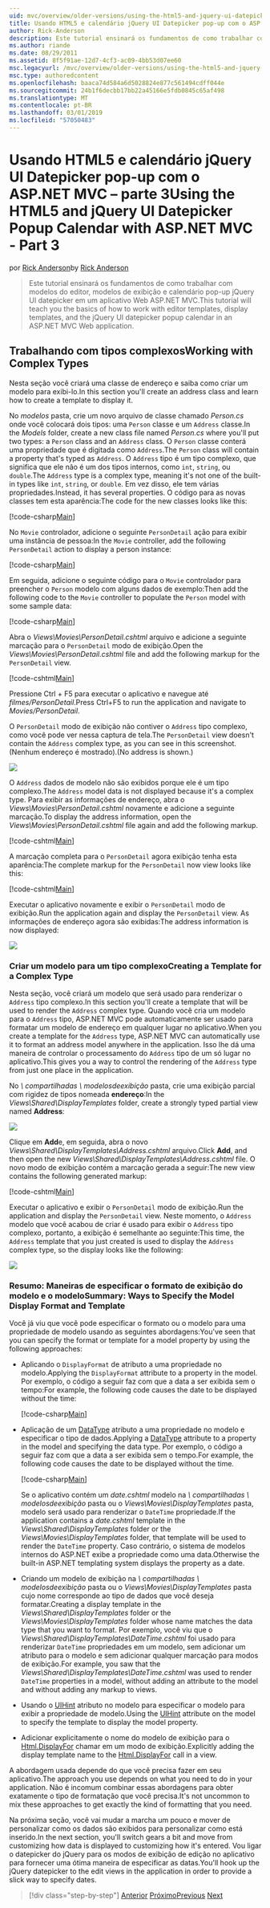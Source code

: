 ```yaml
---
uid: mvc/overview/older-versions/using-the-html5-and-jquery-ui-datepicker-popup-calendar-with-aspnet-mvc/using-the-html5-and-jquery-ui-datepicker-popup-calendar-with-aspnet-mvc-part-3
title: Usando HTML5 e calendário jQuery UI Datepicker pop-up com o ASP.NET MVC – parte 3 | Microsoft Docs
author: Rick-Anderson
description: Este tutorial ensinará os fundamentos de como trabalhar com modelos do editor, modelos de exibição e o calendário de pop-up jQuery UI datepicker em uma MV do ASP.NET...
ms.author: riande
ms.date: 08/29/2011
ms.assetid: 8f5f91ae-12d7-4cf3-ac09-4bb53d07ee60
msc.legacyurl: /mvc/overview/older-versions/using-the-html5-and-jquery-ui-datepicker-popup-calendar-with-aspnet-mvc/using-the-html5-and-jquery-ui-datepicker-popup-calendar-with-aspnet-mvc-part-3
msc.type: authoredcontent
ms.openlocfilehash: baaca74d584a6d5028824e877c561494cdff044e
ms.sourcegitcommit: 24b1f6decbb17bb22a45166e5fdb0845c65af498
ms.translationtype: MT
ms.contentlocale: pt-BR
ms.lasthandoff: 03/01/2019
ms.locfileid: "57050483"
---
```

<a name="using-the-html5-and-jquery-ui-datepicker-popup-calendar-with-aspnet-mvc---part-3"></a><span data-ttu-id="f6b24-103">Usando HTML5 e calendário jQuery UI Datepicker pop-up com o ASP.NET MVC – parte 3</span><span class="sxs-lookup"><span data-stu-id="f6b24-103">Using the HTML5 and jQuery UI Datepicker Popup Calendar with ASP.NET MVC - Part 3</span></span>
====================
<span data-ttu-id="f6b24-104">por [Rick Anderson]((https://twitter.com/RickAndMSFT))</span><span class="sxs-lookup"><span data-stu-id="f6b24-104">by [Rick Anderson]((https://twitter.com/RickAndMSFT))</span></span>

> <span data-ttu-id="f6b24-105">Este tutorial ensinará os fundamentos de como trabalhar com modelos do editor, modelos de exibição e calendário pop-up jQuery UI datepicker em um aplicativo Web ASP.NET MVC.</span><span class="sxs-lookup"><span data-stu-id="f6b24-105">This tutorial will teach you the basics of how to work with editor templates, display templates, and the jQuery UI datepicker popup calendar in an ASP.NET MVC Web application.</span></span>


## <a name="working-with-complex-types"></a><span data-ttu-id="f6b24-106">Trabalhando com tipos complexos</span><span class="sxs-lookup"><span data-stu-id="f6b24-106">Working with Complex Types</span></span>

<span data-ttu-id="f6b24-107">Nesta seção você criará uma classe de endereço e saiba como criar um modelo para exibi-lo.</span><span class="sxs-lookup"><span data-stu-id="f6b24-107">In this section you'll create an address class and learn how to create a template to display it.</span></span>

<span data-ttu-id="f6b24-108">No *modelos* pasta, crie um novo arquivo de classe chamado *Person.cs* onde você colocará dois tipos: uma `Person` classe e um `Address` classe.</span><span class="sxs-lookup"><span data-stu-id="f6b24-108">In the *Models* folder, create a new class file named *Person.cs* where you'll put two types: a `Person` class and an `Address` class.</span></span> <span data-ttu-id="f6b24-109">O `Person` classe conterá uma propriedade que é digitada como `Address`.</span><span class="sxs-lookup"><span data-stu-id="f6b24-109">The `Person` class will contain a property that's typed as `Address`.</span></span> <span data-ttu-id="f6b24-110">O `Address` tipo é um tipo complexo, que significa que ele não é um dos tipos internos, como `int`, `string`, ou `double`.</span><span class="sxs-lookup"><span data-stu-id="f6b24-110">The `Address` type is a complex type, meaning it's not one of the built-in types like `int`, `string`, or `double`.</span></span> <span data-ttu-id="f6b24-111">Em vez disso, ele tem várias propriedades.</span><span class="sxs-lookup"><span data-stu-id="f6b24-111">Instead, it has several properties.</span></span> <span data-ttu-id="f6b24-112">O código para as novas classes tem esta aparência:</span><span class="sxs-lookup"><span data-stu-id="f6b24-112">The code for the new classes looks like this:</span></span>

[!code-csharp[Main](using-the-html5-and-jquery-ui-datepicker-popup-calendar-with-aspnet-mvc-part-3/samples/sample1.cs)]

<span data-ttu-id="f6b24-113">No `Movie` controlador, adicione o seguinte `PersonDetail` ação para exibir uma instância de pessoa:</span><span class="sxs-lookup"><span data-stu-id="f6b24-113">In the `Movie` controller, add the following `PersonDetail` action to display a person instance:</span></span>

[!code-csharp[Main](using-the-html5-and-jquery-ui-datepicker-popup-calendar-with-aspnet-mvc-part-3/samples/sample2.cs)]

<span data-ttu-id="f6b24-114">Em seguida, adicione o seguinte código para o `Movie` controlador para preencher o `Person` modelo com alguns dados de exemplo:</span><span class="sxs-lookup"><span data-stu-id="f6b24-114">Then add the following code to the `Movie` controller to populate the `Person` model with some sample data:</span></span>

[!code-csharp[Main](using-the-html5-and-jquery-ui-datepicker-popup-calendar-with-aspnet-mvc-part-3/samples/sample3.cs)]

<span data-ttu-id="f6b24-115">Abra o *Views\Movies\PersonDetail.cshtml* arquivo e adicione a seguinte marcação para o `PersonDetail` modo de exibição.</span><span class="sxs-lookup"><span data-stu-id="f6b24-115">Open the *Views\Movies\PersonDetail.cshtml* file and add the following markup for the `PersonDetail` view.</span></span>

[!code-cshtml[Main](using-the-html5-and-jquery-ui-datepicker-popup-calendar-with-aspnet-mvc-part-3/samples/sample4.cshtml)]

<span data-ttu-id="f6b24-116">Pressione Ctrl + F5 para executar o aplicativo e navegue até *filmes/PersonDetail*.</span><span class="sxs-lookup"><span data-stu-id="f6b24-116">Press Ctrl+F5 to run the application and navigate to *Movies/PersonDetail*.</span></span>

<span data-ttu-id="f6b24-117">O `PersonDetail` modo de exibição não contiver o `Address` tipo complexo, como você pode ver nessa captura de tela.</span><span class="sxs-lookup"><span data-stu-id="f6b24-117">The `PersonDetail` view doesn't contain the `Address` complex type, as you can see in this screenshot.</span></span> <span data-ttu-id="f6b24-118">(Nenhum endereço é mostrado).</span><span class="sxs-lookup"><span data-stu-id="f6b24-118">(No address is shown.)</span></span>

![](using-the-html5-and-jquery-ui-datepicker-popup-calendar-with-aspnet-mvc-part-3/_static/image1.png)

<span data-ttu-id="f6b24-119">O `Address` dados de modelo não são exibidos porque ele é um tipo complexo.</span><span class="sxs-lookup"><span data-stu-id="f6b24-119">The `Address` model data is not displayed because it's a complex type.</span></span> <span data-ttu-id="f6b24-120">Para exibir as informações de endereço, abra o *Views\Movies\PersonDetail.cshtml* novamente e adicione a seguinte marcação.</span><span class="sxs-lookup"><span data-stu-id="f6b24-120">To display the address information, open the *Views\Movies\PersonDetail.cshtml* file again and add the following markup.</span></span>

[!code-cshtml[Main](using-the-html5-and-jquery-ui-datepicker-popup-calendar-with-aspnet-mvc-part-3/samples/sample5.cshtml)]

<span data-ttu-id="f6b24-121">A marcação completa para o `PersonDetail` agora exibição tenha esta aparência:</span><span class="sxs-lookup"><span data-stu-id="f6b24-121">The complete markup for the `PersonDetail` now view looks like this:</span></span>

[!code-cshtml[Main](using-the-html5-and-jquery-ui-datepicker-popup-calendar-with-aspnet-mvc-part-3/samples/sample6.cshtml)]

<span data-ttu-id="f6b24-122">Executar o aplicativo novamente e exibir o `PersonDetail` modo de exibição.</span><span class="sxs-lookup"><span data-stu-id="f6b24-122">Run the application again and display the `PersonDetail` view.</span></span> <span data-ttu-id="f6b24-123">As informações de endereço agora são exibidas:</span><span class="sxs-lookup"><span data-stu-id="f6b24-123">The address information is now displayed:</span></span>

![](using-the-html5-and-jquery-ui-datepicker-popup-calendar-with-aspnet-mvc-part-3/_static/image2.png)

### <a name="creating-a-template-for-a-complex-type"></a><span data-ttu-id="f6b24-124">Criar um modelo para um tipo complexo</span><span class="sxs-lookup"><span data-stu-id="f6b24-124">Creating a Template for a Complex Type</span></span>

<span data-ttu-id="f6b24-125">Nesta seção, você criará um modelo que será usado para renderizar o `Address` tipo complexo.</span><span class="sxs-lookup"><span data-stu-id="f6b24-125">In this section you'll create a template that will be used to render the `Address` complex type.</span></span> <span data-ttu-id="f6b24-126">Quando você cria um modelo para o `Address` tipo, ASP.NET MVC pode automaticamente ser usado para formatar um modelo de endereço em qualquer lugar no aplicativo.</span><span class="sxs-lookup"><span data-stu-id="f6b24-126">When you create a template for the `Address` type, ASP.NET MVC can automatically use it to format an address model anywhere in the application.</span></span> <span data-ttu-id="f6b24-127">Isso lhe dá uma maneira de controlar o processamento do `Address` tipo de um só lugar no aplicativo.</span><span class="sxs-lookup"><span data-stu-id="f6b24-127">This gives you a way to control the rendering of the `Address` type from just one place in the application.</span></span>

<span data-ttu-id="f6b24-128">No *\ compartilhadas \ modelosdeexibição* pasta, crie uma exibição parcial com rigidez de tipos nomeada **endereço**:</span><span class="sxs-lookup"><span data-stu-id="f6b24-128">In the *Views\Shared\DisplayTemplates* folder, create a strongly typed partial view named **Address**:</span></span>

![](using-the-html5-and-jquery-ui-datepicker-popup-calendar-with-aspnet-mvc-part-3/_static/image3.png)

<span data-ttu-id="f6b24-129">Clique em **Add**e, em seguida, abra o novo *Views\Shared\DisplayTemplates\Address.cshtml* arquivo.</span><span class="sxs-lookup"><span data-stu-id="f6b24-129">Click **Add**, and then open the new *Views\Shared\DisplayTemplates\Address.cshtml* file.</span></span> <span data-ttu-id="f6b24-130">O novo modo de exibição contém a marcação gerada a seguir:</span><span class="sxs-lookup"><span data-stu-id="f6b24-130">The new view contains the following generated markup:</span></span>

[!code-cshtml[Main](using-the-html5-and-jquery-ui-datepicker-popup-calendar-with-aspnet-mvc-part-3/samples/sample7.cshtml)]

<span data-ttu-id="f6b24-131">Executar o aplicativo e exibir o `PersonDetail` modo de exibição.</span><span class="sxs-lookup"><span data-stu-id="f6b24-131">Run the application and display the `PersonDetail` view.</span></span> <span data-ttu-id="f6b24-132">Neste momento, o `Address` modelo que você acabou de criar é usado para exibir o `Address` tipo complexo, portanto, a exibição é semelhante ao seguinte:</span><span class="sxs-lookup"><span data-stu-id="f6b24-132">This time, the `Address` template that you just created is used to display the `Address` complex type, so the display looks like the following:</span></span>

![](using-the-html5-and-jquery-ui-datepicker-popup-calendar-with-aspnet-mvc-part-3/_static/image4.png)

### <a name="summary-ways-to-specify-the-model-display-format-and-template"></a><span data-ttu-id="f6b24-133">Resumo: Maneiras de especificar o formato de exibição do modelo e o modelo</span><span class="sxs-lookup"><span data-stu-id="f6b24-133">Summary: Ways to Specify the Model Display Format and Template</span></span>

<span data-ttu-id="f6b24-134">Você já viu que você pode especificar o formato ou o modelo para uma propriedade de modelo usando as seguintes abordagens:</span><span class="sxs-lookup"><span data-stu-id="f6b24-134">You've seen that you can specify the format or template for a model property by using the following approaches:</span></span>

- <span data-ttu-id="f6b24-135">Aplicando o `DisplayFormat` de atributo a uma propriedade no modelo.</span><span class="sxs-lookup"><span data-stu-id="f6b24-135">Applying the `DisplayFormat` attribute to a property in the model.</span></span> <span data-ttu-id="f6b24-136">Por exemplo, o código a seguir faz com que a data a ser exibida sem o tempo:</span><span class="sxs-lookup"><span data-stu-id="f6b24-136">For example, the following code causes the date to be displayed without the time:</span></span>

    [!code-csharp[Main](using-the-html5-and-jquery-ui-datepicker-popup-calendar-with-aspnet-mvc-part-3/samples/sample8.cs)]
- <span data-ttu-id="f6b24-137">Aplicação de um [DataType](https://msdn.microsoft.com/library/system.componentmodel.dataannotations.datatype.aspx) atributo a uma propriedade no modelo e especificar o tipo de dados.</span><span class="sxs-lookup"><span data-stu-id="f6b24-137">Applying a [DataType](https://msdn.microsoft.com/library/system.componentmodel.dataannotations.datatype.aspx) attribute to a property in the model and specifying the data type.</span></span> <span data-ttu-id="f6b24-138">Por exemplo, o código a seguir faz com que a data a ser exibida sem o tempo.</span><span class="sxs-lookup"><span data-stu-id="f6b24-138">For example, the following code causes the date to be displayed without the time.</span></span>

    [!code-csharp[Main](using-the-html5-and-jquery-ui-datepicker-popup-calendar-with-aspnet-mvc-part-3/samples/sample9.cs)]

    <span data-ttu-id="f6b24-139">Se o aplicativo contém um *date.cshtml* modelo na *\ compartilhadas \ modelosdeexibição* pasta ou o *Views\Movies\DisplayTemplates* pasta, modelo será usado para renderizar o `DateTime` propriedade.</span><span class="sxs-lookup"><span data-stu-id="f6b24-139">If the application contains a *date.cshtml* template in the *Views\Shared\DisplayTemplates* folder or the *Views\Movies\DisplayTemplates* folder, that template will be used to render the `DateTime` property.</span></span> <span data-ttu-id="f6b24-140">Caso contrário, o sistema de modelos internos do ASP.NET exibe a propriedade como uma data.</span><span class="sxs-lookup"><span data-stu-id="f6b24-140">Otherwise the built-in ASP.NET templating system displays the property as a date.</span></span>
- <span data-ttu-id="f6b24-141">Criando um modelo de exibição na *\ compartilhadas \ modelosdeexibição* pasta ou o *Views\Movies\DisplayTemplates* pasta cujo nome corresponde ao tipo de dados que você deseja formatar.</span><span class="sxs-lookup"><span data-stu-id="f6b24-141">Creating a display template in the *Views\Shared\DisplayTemplates* folder or the *Views\Movies\DisplayTemplates* folder whose name matches the data type that you want to format.</span></span> <span data-ttu-id="f6b24-142">Por exemplo, você viu que o *Views\Shared\DisplayTemplates\DateTime.cshtml* foi usado para renderizar `DateTime` propriedades em um modelo, sem adicionar um atributo para o modelo e sem adicionar qualquer marcação para modos de exibição.</span><span class="sxs-lookup"><span data-stu-id="f6b24-142">For example, you saw that the *Views\Shared\DisplayTemplates\DateTime.cshtml* was used to render `DateTime` properties in a model, without adding an attribute to the model and without adding any markup to views.</span></span>
- <span data-ttu-id="f6b24-143">Usando o [UIHint](https://msdn.microsoft.com/library/system.componentmodel.dataannotations.uihintattribute.uihint.aspx) atributo no modelo para especificar o modelo para exibir a propriedade de modelo.</span><span class="sxs-lookup"><span data-stu-id="f6b24-143">Using the [UIHint](https://msdn.microsoft.com/library/system.componentmodel.dataannotations.uihintattribute.uihint.aspx) attribute on the model to specify the template to display the model property.</span></span>
- <span data-ttu-id="f6b24-144">Adicionar explicitamente o nome do modelo de exibição para o [Html.DisplayFor](https://msdn.microsoft.com/library/ee407420.aspx) chamar em um modo de exibição.</span><span class="sxs-lookup"><span data-stu-id="f6b24-144">Explicitly adding the display template name to the [Html.DisplayFor](https://msdn.microsoft.com/library/ee407420.aspx) call in a view.</span></span>

<span data-ttu-id="f6b24-145">A abordagem usada depende do que você precisa fazer em seu aplicativo.</span><span class="sxs-lookup"><span data-stu-id="f6b24-145">The approach you use depends on what you need to do in your application.</span></span> <span data-ttu-id="f6b24-146">Não é incomum combinar essas abordagens para obter exatamente o tipo de formatação que você precisa.</span><span class="sxs-lookup"><span data-stu-id="f6b24-146">It's not uncommon to mix these approaches to get exactly the kind of formatting that you need.</span></span>

<span data-ttu-id="f6b24-147">Na próxima seção, você vai mudar a marcha um pouco e mover de personalizar como os dados são exibidos para personalizar como está inserido.</span><span class="sxs-lookup"><span data-stu-id="f6b24-147">In the next section, you'll switch gears a bit and move from customizing how data is displayed to customizing how it's entered.</span></span> <span data-ttu-id="f6b24-148">Vou ligar o datepicker do jQuery para os modos de exibição de edição no aplicativo para fornecer uma ótima maneira de especificar as datas.</span><span class="sxs-lookup"><span data-stu-id="f6b24-148">You'll hook up the jQuery datepicker to the edit views in the application in order to provide a slick way to specify dates.</span></span>

> [!div class="step-by-step"]
> <span data-ttu-id="f6b24-149">[Anterior](using-the-html5-and-jquery-ui-datepicker-popup-calendar-with-aspnet-mvc-part-2.md)
> [Próximo](using-the-html5-and-jquery-ui-datepicker-popup-calendar-with-aspnet-mvc-part-4.md)</span><span class="sxs-lookup"><span data-stu-id="f6b24-149">[Previous](using-the-html5-and-jquery-ui-datepicker-popup-calendar-with-aspnet-mvc-part-2.md)
[Next](using-the-html5-and-jquery-ui-datepicker-popup-calendar-with-aspnet-mvc-part-4.md)</span></span>
